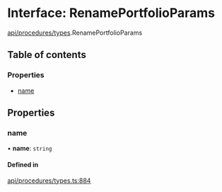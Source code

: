 # Interface: RenamePortfolioParams

[api/procedures/types](../wiki/api.procedures.types).RenamePortfolioParams

## Table of contents

### Properties

- [name](../wiki/api.procedures.types.RenamePortfolioParams#name)

## Properties

### name

• **name**: `string`

#### Defined in

[api/procedures/types.ts:884](https://github.com/PolymeshAssociation/polymesh-sdk/blob/07a4c5b0/src/api/procedures/types.ts#L884)

